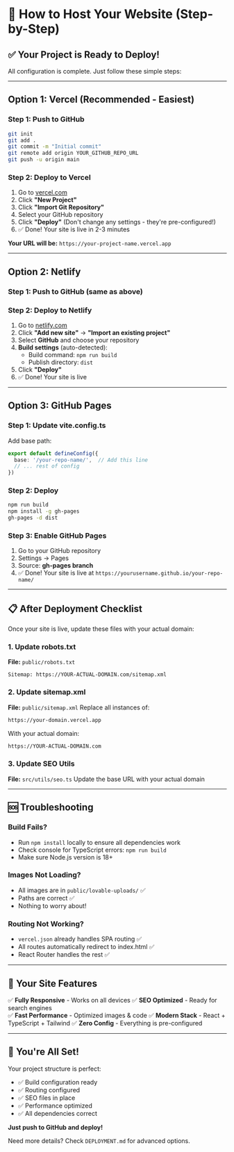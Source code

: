 # 🚀 How to Host Your Website (Step-by-Step)

## ✅ Your Project is Ready to Deploy!

All configuration is complete. Just follow these simple steps:

---

## Option 1: Vercel (Recommended - Easiest)

### Step 1: Push to GitHub
```bash
git init
git add .
git commit -m "Initial commit"
git remote add origin YOUR_GITHUB_REPO_URL
git push -u origin main
```

### Step 2: Deploy to Vercel
1. Go to [vercel.com](https://vercel.com)
2. Click **"New Project"**
3. Click **"Import Git Repository"**
4. Select your GitHub repository
5. Click **"Deploy"** (Don't change any settings - they're pre-configured!)
6. ✅ Done! Your site is live in 2-3 minutes

**Your URL will be:** `https://your-project-name.vercel.app`

---

## Option 2: Netlify

### Step 1: Push to GitHub (same as above)

### Step 2: Deploy to Netlify
1. Go to [netlify.com](https://netlify.com)
2. Click **"Add new site"** → **"Import an existing project"**
3. Select **GitHub** and choose your repository
4. **Build settings** (auto-detected):
   - Build command: `npm run build`
   - Publish directory: `dist`
5. Click **"Deploy"**
6. ✅ Done! Your site is live

---

## Option 3: GitHub Pages

### Step 1: Update vite.config.ts
Add base path:
```typescript
export default defineConfig({
  base: '/your-repo-name/',  // Add this line
  // ... rest of config
})
```

### Step 2: Deploy
```bash
npm run build
npm install -g gh-pages
gh-pages -d dist
```

### Step 3: Enable GitHub Pages
1. Go to your GitHub repository
2. Settings → Pages
3. Source: **gh-pages branch**
4. ✅ Done! Your site is live at `https://yourusername.github.io/your-repo-name/`

---

## 📋 After Deployment Checklist

Once your site is live, update these files with your actual domain:

### 1. Update robots.txt
**File:** `public/robots.txt`
```
Sitemap: https://YOUR-ACTUAL-DOMAIN.com/sitemap.xml
```

### 2. Update sitemap.xml
**File:** `public/sitemap.xml`
Replace all instances of:
```xml
https://your-domain.vercel.app
```
With your actual domain:
```xml
https://YOUR-ACTUAL-DOMAIN.com
```

### 3. Update SEO Utils
**File:** `src/utils/seo.ts`
Update the base URL with your actual domain

---

## 🆘 Troubleshooting

### Build Fails?
- Run `npm install` locally to ensure all dependencies work
- Check console for TypeScript errors: `npm run build`
- Make sure Node.js version is 18+ 

### Images Not Loading?
- All images are in `public/lovable-uploads/` ✅
- Paths are correct ✅
- Nothing to worry about!

### Routing Not Working?
- `vercel.json` already handles SPA routing ✅
- All routes automatically redirect to index.html ✅
- React Router handles the rest ✅

---

## 📱 Your Site Features

✅ **Fully Responsive** - Works on all devices
✅ **SEO Optimized** - Ready for search engines  
✅ **Fast Performance** - Optimized images & code
✅ **Modern Stack** - React + TypeScript + Tailwind
✅ **Zero Config** - Everything is pre-configured

---

## 🎉 You're All Set!

Your project structure is perfect:
- ✅ Build configuration ready
- ✅ Routing configured  
- ✅ SEO files in place
- ✅ Performance optimized
- ✅ All dependencies correct

**Just push to GitHub and deploy!**

Need more details? Check `DEPLOYMENT.md` for advanced options.
